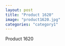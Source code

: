 ```yaml
---
layout: post
title: "Product 1620"
image: "product1620.jpg"
categories: "category1"
---
```

Product 1620
